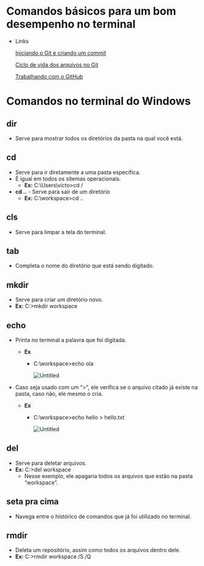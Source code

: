 # Comandos básicos para um bom desempenho no terminal

- Links
    
    [Iniciando o Git e criando um commit](https://www.notion.so/Iniciando-o-Git-e-criando-um-commit-c60a7ca6416b4afa800eb6bcf1ca37cf) 
    
    [Ciclo de vida dos arquivos no Git](https://www.notion.so/Ciclo-de-vida-dos-arquivos-no-Git-60ffcccbc37849a8b268db48cc94db86) 
    
    [Trabalhando com o GitHub](https://www.notion.so/Trabalhando-com-o-GitHub-cd32352a3c1e499988932dce4c3f844a) 
    

# Comandos no terminal do Windows

## dir

- Serve para mostrar todos os diretórios da pasta na qual você está.

## cd

- Serve para ir diretamente a uma pasta específica.
- É igual em todos os sitemas operacionais.
    - **Ex:** C:\Users\victo>cd /
- **cd ..** - Serve para sair de um diretório
    - **Ex:** C:\workspace>cd ..

## cls

- Serve para limpar a tela do terminal.

## tab

- Completa o nome do diretório que está sendo digitado.

## mkdir

- Serve para criar um diretório novo.
- **Ex:** C:\>mkdir workspace

## echo

- Printa no terminal a palavra que foi digitada.
    - **Ex**
        - C:\workspace>echo ola
            
            ![Untitled](Comandos%20ba%CC%81sicos%20para%20um%20bom%20desempenho%20no%20termin%201467f81458bf41aeb20aa055234ea9eb/Untitled.png)
            
- Caso seja usado com um “>”, ele verifica se o arquivo citado já existe na pasta, caso não, ele mesmo o cria.
    - **Ex**
        - C:\workspace>echo hello > hello.txt
            
            ![Untitled](Comandos%20ba%CC%81sicos%20para%20um%20bom%20desempenho%20no%20termin%201467f81458bf41aeb20aa055234ea9eb/Untitled%201.png)
            

## del

- Serve para deletar arquivos.
- **Ex:** C:\>del workspace
    - Nesse exemplo, ele apagaria todos os arquivos que estão na pasta “workspace”.

## seta pra cima

- Navega entre o histórico de comandos que já foi utilizado no terminal.

## rmdir

- Deleta um repositório, assim como todos os arquivos dentro dele.
- **Ex:** C:\>rmdir workspace /S /Q